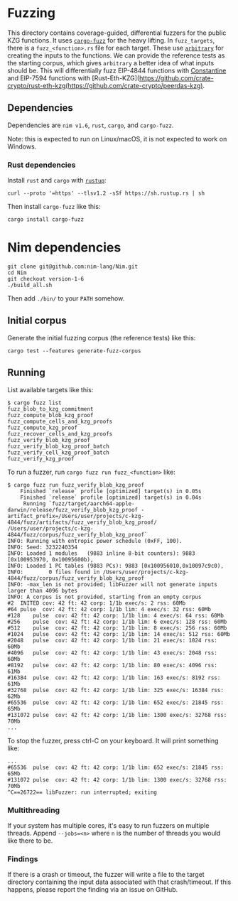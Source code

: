 # Fuzzing

This directory contains coverage-guided, differential fuzzers for the public KZG functions. It uses
[`cargo-fuzz`](https://github.com/rust-fuzz/cargo-fuzz) for the heavy lifting. In `fuzz_targets`,
there is a `fuzz_<function>.rs` file for each target. These use
[`arbitrary`](https://github.com/rust-fuzz/arbitrary) for creating the inputs to the functions. We
can provide the reference tests as the starting corpus, which gives `arbitrary` a better idea of
what inputs should be. This will differentially fuzz EIP-4844 functions with
[Constantine](https://github.com/mratsim/constantine) and EIP-7594 functions with
[Rust-Eth-KZG](https://github.com/crate-crypto/rust-eth-kzg(https://github.com/crate-crypto/peerdas-kzg).

## Dependencies

Dependencies are `nim v1.6`, `rust`, `cargo`, and `cargo-fuzz`.

Note: this is expected to run on Linux/macOS, it is not expected to work on Windows.

### Rust dependencies

Install `rust` and `cargo` with [`rustup`](https://rustup.rs):

```
curl --proto '=https' --tlsv1.2 -sSf https://sh.rustup.rs | sh
```

Then install `cargo-fuzz` like this:

```
cargo install cargo-fuzz
```

# Nim dependencies

```
git clone git@github.com:nim-lang/Nim.git
cd Nim
git checkout version-1-6
./build_all.sh
```

Then add `./bin/` to your `PATH` somehow.

## Initial corpus

Generate the initial fuzzing corpus (the reference tests) like this:

```
cargo test --features generate-fuzz-corpus
```

## Running

List available targets like this:

```
$ cargo fuzz list
fuzz_blob_to_kzg_commitment
fuzz_compute_blob_kzg_proof
fuzz_compute_cells_and_kzg_proofs
fuzz_compute_kzg_proof
fuzz_recover_cells_and_kzg_proofs
fuzz_verify_blob_kzg_proof
fuzz_verify_blob_kzg_proof_batch
fuzz_verify_cell_kzg_proof_batch
fuzz_verify_kzg_proof
```

To run a fuzzer, run `cargo fuzz run fuzz_<function>` like:

```
$ cargo fuzz run fuzz_verify_blob_kzg_proof
    Finished `release` profile [optimized] target(s) in 0.05s
    Finished `release` profile [optimized] target(s) in 0.04s
     Running `fuzz/target/aarch64-apple-darwin/release/fuzz_verify_blob_kzg_proof -artifact_prefix=/Users/user/projects/c-kzg-4844/fuzz/artifacts/fuzz_verify_blob_kzg_proof/ /Users/user/projects/c-kzg-4844/fuzz/corpus/fuzz_verify_blob_kzg_proof`
INFO: Running with entropic power schedule (0xFF, 100).
INFO: Seed: 3232240354
INFO: Loaded 1 modules   (9883 inline 8-bit counters): 9883 [0x100953970, 0x10095600b),
INFO: Loaded 1 PC tables (9883 PCs): 9883 [0x100956010,0x10097c9c0),
INFO:        0 files found in /Users/user/projects/c-kzg-4844/fuzz/corpus/fuzz_verify_blob_kzg_proof
INFO: -max_len is not provided; libFuzzer will not generate inputs larger than 4096 bytes
INFO: A corpus is not provided, starting from an empty corpus
#2	INITED cov: 42 ft: 42 corp: 1/1b exec/s: 2 rss: 60Mb
#64	pulse  cov: 42 ft: 42 corp: 1/1b lim: 4 exec/s: 32 rss: 60Mb
#128	pulse  cov: 42 ft: 42 corp: 1/1b lim: 4 exec/s: 64 rss: 60Mb
#256	pulse  cov: 42 ft: 42 corp: 1/1b lim: 6 exec/s: 128 rss: 60Mb
#512	pulse  cov: 42 ft: 42 corp: 1/1b lim: 8 exec/s: 256 rss: 60Mb
#1024	pulse  cov: 42 ft: 42 corp: 1/1b lim: 14 exec/s: 512 rss: 60Mb
#2048	pulse  cov: 42 ft: 42 corp: 1/1b lim: 21 exec/s: 1024 rss: 60Mb
#4096	pulse  cov: 42 ft: 42 corp: 1/1b lim: 43 exec/s: 2048 rss: 60Mb
#8192	pulse  cov: 42 ft: 42 corp: 1/1b lim: 80 exec/s: 4096 rss: 61Mb
#16384	pulse  cov: 42 ft: 42 corp: 1/1b lim: 163 exec/s: 8192 rss: 61Mb
#32768	pulse  cov: 42 ft: 42 corp: 1/1b lim: 325 exec/s: 16384 rss: 62Mb
#65536	pulse  cov: 42 ft: 42 corp: 1/1b lim: 652 exec/s: 21845 rss: 65Mb
#131072	pulse  cov: 42 ft: 42 corp: 1/1b lim: 1300 exec/s: 32768 rss: 70Mb
...
```

To stop the fuzzer, press ctrl-C on your keyboard. It will print something like:

```
...
#65536	pulse  cov: 42 ft: 42 corp: 1/1b lim: 652 exec/s: 21845 rss: 65Mb
#131072	pulse  cov: 42 ft: 42 corp: 1/1b lim: 1300 exec/s: 32768 rss: 70Mb
^C==26722== libFuzzer: run interrupted; exiting
```

### Multithreading

If your system has multiple cores, it's easy to run fuzzers on multiple threads. Append `--jobs=<n>`
where `n` is the number of threads you would like there to be.

### Findings

If there is a crash or timeout, the fuzzer will write a file to the target directory containing the
input data associated with that crash/timeout. If this happens, please report the finding via an
issue on GitHub.